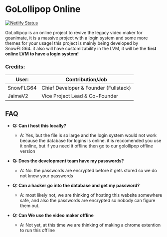 # GoLollipop Online
[![Netlify Status](https://api.netlify.com/api/v1/badges/a9be8029-2b9f-44ff-a094-3ea1f6cd2697/deploy-status)](https://app.netlify.com/sites/gorgeous-bombolone-e6c4c6/deploys)

GoLollipop is an online project to revive the legacy video maker for goanimate, it is a massive project with a login system and some more themes for your usage! this project is mainly being developed by SnowFLG64. it also will have customizability in the LVM, it will be the **first online LVM to have a login system!** 

### Credits:
| User:    | Contribution/Job                      |
| -------- | ------------------------------------- |
|SnowFLG64 | Chief Developer & Founder (Fullstack) |
|JaimeV2   | Vice Project Lead & Co-Founder        |


## FAQ
-  **Q: Can i host this locally?**
    -  A: Yes, but the file is so large and the login system would not work because the database for logins is online. it is reccomended you use it online, but if you need it offline then go to our golollipop offline version

- **Q: Does the development team have my passwords?**
    - A: No. the passwords are encrypted before it gets stored so we do not know your passwords
      
- **Q: Can a hacker go into the database and get my password?**
    - A: most likely not, we are thinking of hosting this website somewhere safe, and also the passwords are encrypted so nobody can figure them out.
- **Q: Can We use the video maker offline**
    - A: Not yet, at this time we are thinking of making a chrome extention to run this offline
